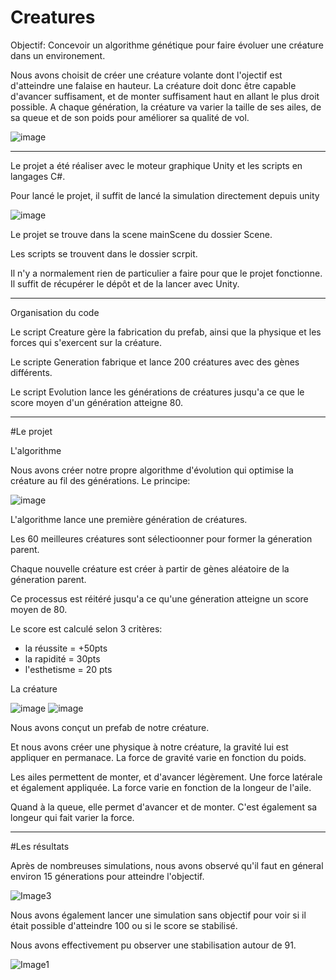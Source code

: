# Creatures

Objectif: Concevoir un algorithme génétique pour faire évoluer une créature dans un environement.

Nous avons choisit de créer une créature volante dont l'ojectif est d'atteindre une falaise en hauteur.
La créature doit donc être capable d'avancer suffisament, et de monter suffisament haut en allant le plus droit possible.
A chaque génération, la créature va varier la taille de ses ailes, de sa queue et de son poids pour améliorer sa qualité de vol.

![image](https://user-images.githubusercontent.com/99044194/166423386-63628b31-2541-4398-b7b9-8c5fd33ca38c.png)

-------------------------------------------------------------------------------------------------------------------------------------------------------------------

Le projet a été réaliser avec le moteur graphique Unity et les scripts en langages C#.

Pour lancé le projet, il suffit de lancé la simulation directement depuis unity

![image](https://user-images.githubusercontent.com/99044194/166417196-35a9158e-dfcd-4200-81ed-d9f2806f47a4.png)

Le projet se trouve dans la scene mainScene du dossier Scene.

Les scripts se trouvent dans le dossier scrpit. 

Il n'y a normalement rien de particulier a faire pour que le projet fonctionne. Il suffit de récupérer le dépôt et de la lancer avec Unity.

-------------------------------------------------------------------------------------------------------------------------------------------------------------------

Organisation du code 

Le script Creature gère la fabrication du prefab, ainsi que la physique et les forces qui s'exercent sur la créature. 

Le scripte Generation fabrique et lance 200 créatures avec des gènes différents.

Le script Evolution lance les générations de créatures jusqu'a ce que le score moyen d'un génération atteigne 80.

-------------------------------------------------------------------------------------------------------------------------------------------------------------------

#Le projet

L'algorithme

Nous avons créer notre propre algorithme d'évolution qui optimise la créature au fil des générations. 
Le principe:

![image](https://user-images.githubusercontent.com/99044194/166421807-2b2b1cad-3866-4015-a20e-4eb84994ea30.png)

L'algorithme lance une première génération de créatures.

Les 60 meilleures créatures sont sélectioonner pour former la géneration parent.

Chaque nouvelle créature est créer à partir de gènes aléatoire de la géneration parent.

Ce processus est réitéré jusqu'a ce qu'une géneration atteigne un score moyen de 80.

Le score est calculé selon 3 critères:
  - la réussite = +50pts
  - la rapidité = 30pts
  - l'esthetisme = 20 pts

La créature

![image](https://user-images.githubusercontent.com/99044194/166421927-b09a76bf-a257-414f-bff8-8545c7edd16c.png)
![image](https://user-images.githubusercontent.com/99044194/166422101-4275bab6-e754-4886-90ac-ddf324ab5112.png)

Nous avons conçut un prefab de notre créature. 

Et nous avons créer une physique à notre créature, la gravité lui est appliquer en permanace. La force de gravité varie en fonction du poids.

Les ailes permettent de monter, et d'avancer légèrement. Une force latérale et également appliquée. La force varie en fonction de la longeur de l'aile.

Quand à la queue, elle permet d'avancer et de monter. C'est également sa longeur qui fait varier la force.

-------------------------------------------------------------------------------------------------------------------------------------------------------------------

#Les résultats 

Après de nombreuses simulations, nous avons observé qu'il faut en géneral environ 15 génerations pour atteindre l'objectif.

![Image3](https://user-images.githubusercontent.com/99044194/166424257-8e644ad8-3516-4fa2-b823-e60fde8726f3.png)

Nous avons également lancer une simulation sans objectif pour voir si il était possible d'atteindre 100 ou si le score se stabilisé. 

Nous avons effectivement pu observer une stabilisation autour de 91.

![Image1](https://user-images.githubusercontent.com/99044194/166424220-1fd482eb-ef45-4a74-8289-3536c4e5c60a.png)

